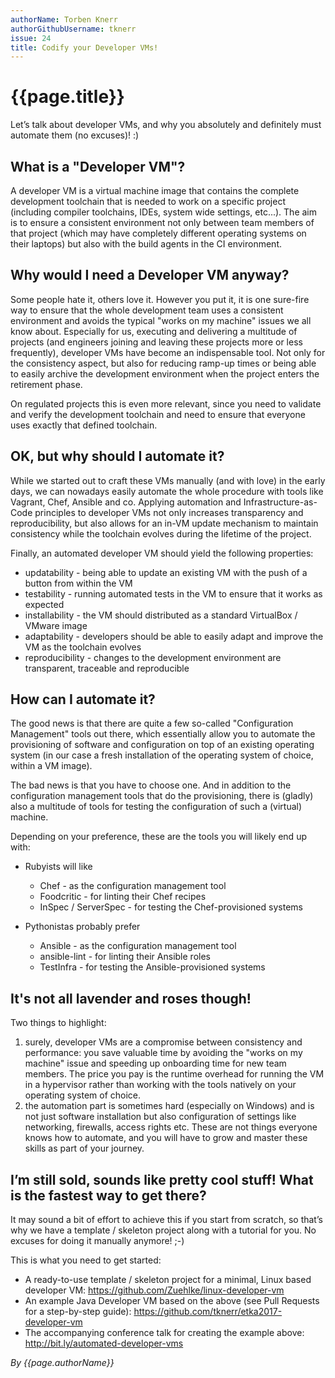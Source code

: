 ```yaml
---
authorName: Torben Knerr
authorGithubUsername: tknerr
issue: 24
title: Codify your Developer VMs!
---
```


# {{page.title}}

Let’s talk about developer VMs, and why you absolutely and definitely must automate them (no excuses)! :)

## What is a "Developer VM"?

A developer VM is a virtual machine image that contains the complete development toolchain that is needed to work on a specific project (including compiler toolchains, IDEs, system wide settings, etc...). The aim is to ensure a consistent environment not only between team members of that project (which may have completely different operating systems on their laptops) but also with the build agents in the CI environment.

## Why would I need a Developer VM anyway?

Some people hate it, others love it. However you put it, it is one sure-fire way to ensure that the whole development team uses a consistent environment and avoids the typical "works on my machine" issues we all know about. Especially for us, executing and delivering a multitude of projects (and engineers joining and leaving these projects more or less frequently), developer VMs have become an indispensable tool. Not only for the consistency aspect, but also for reducing ramp-up times or being able to easily archive the development environment when the project enters the retirement phase.

On regulated projects this is even more relevant, since you need to validate and verify the development toolchain and need to ensure that everyone uses exactly that defined toolchain.

## OK, but why should I automate it?

While we started out to craft these VMs manually (and with love) in the early days, we can nowadays easily automate the whole procedure with tools like Vagrant, Chef, Ansible and co. Applying automation and Infrastructure-as-Code principles to developer VMs not only increases transparency and reproducibility, but also allows for an in-VM update mechanism to maintain consistency while the toolchain evolves during the lifetime of the project.

Finally, an automated developer VM should yield the following properties:

* updatability - being able to update an existing VM with the push of a button from within the VM
* testability - running automated tests in the VM to ensure that it works as expected
* installability - the VM should distributed as a standard VirtualBox / VMware image
* adaptability - developers should be able to easily adapt and improve the VM as the toolchain evolves
* reproducibility - changes to the development environment are transparent, traceable and reproducible

## How can I automate it?

The good news is that there are quite a few so-called "Configuration Management" tools out there, which essentially allow you to automate the provisioning of software and configuration on top of an existing operating system (in our case a fresh installation of the operating system of choice, within a VM image). 

The bad news is that you have to choose one. And in addition to the configuration management tools that do the provisioning, there is (gladly) also a multitude of tools for testing the configuration of such a (virtual) machine.

Depending on your preference, these are the tools you will likely end up with:

* Rubyists will like
  * Chef - as the configuration management tool
  * Foodcritic - for linting their Chef recipes
  * InSpec / ServerSpec - for testing the Chef-provisioned systems

* Pythonistas probably prefer
  * Ansible - as the configuration management tool
  * ansible-lint - for linting their Ansible roles
  * TestInfra - for testing the Ansible-provisioned systems
  
## It's not all lavender and roses though!

Two things to highlight:

1. surely, developer VMs are a compromise between consistency and performance: you save valuable time by avoiding the "works on my machine" issue and speeding up onboarding time for new team members. The price you pay is the runtime overhead for running the VM in a hypervisor rather than working with the tools natively on your operating system of choice.
2. the automation part is sometimes hard (especially on Windows) and is not just software installation but also configuration of settings like networking, firewalls, access rights etc. These are not things everyone knows how to automate, and you will have to grow and master these skills as part of your journey.

## I’m still sold, sounds like pretty cool stuff! What is the fastest way to get there?

It may sound a bit of effort to achieve this if you start from scratch, so that’s why we have a template / skeleton project along with a tutorial for you. No excuses for doing it manually anymore! ;-)

This is what you need to get started:

* A ready-to-use template / skeleton project for a minimal, Linux based developer VM:
  https://github.com/Zuehlke/linux-developer-vm
* An example Java Developer VM based on the above (see Pull Requests for a step-by-step guide):
  https://github.com/tknerr/etka2017-developer-vm 
* The accompanying conference talk for creating the example above:
  http://bit.ly/automated-developer-vms


*By {{page.authorName}}*
